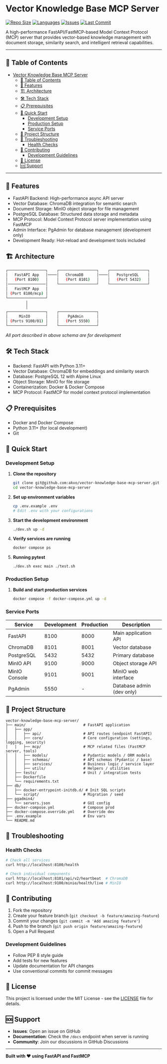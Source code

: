 # Vector Knowledge Base MCP Server

[![Repo Size](https://img.shields.io/github/repo-size/akvo/vector-knowledge-base-mcp-server)](https://img.shields.io/github/repo-size/akvo/vector-knowledge-base-mcp-server) [![Languages](https://img.shields.io/github/languages/count/akvo/vector-knowledge-base-mcp-server)](https://img.shields.io/github/languages/count/akvo/vector-knowledge-base-mcp-server) [![Issues](https://img.shields.io/github/issues/akvo/vector-knowledge-base-mcp-server)](https://img.shields.io/github/issues/akvo/vector-knowledge-base-mcp-server) [![Last Commit](https://img.shields.io/github/last-commit/akvo/vector-knowledge-base-mcp-server/main)](https://img.shields.io/github/last-commit/akvo/vector-knowledge-base-mcp-server/main)

A high-performance FastAPI/FastMCP-based Model Context Protocol (MCP) server that provides vector-based knowledge management with document storage, similarity search, and intelligent retrieval capabilities.

---

## 📖 Table of Contents

- [Vector Knowledge Base MCP Server](#vector-knowledge-base-mcp-server)
  - [📖 Table of Contents](#-table-of-contents)
  - [🚀 Features](#-features)
  - [🏗️ Architecture](#️-architecture)
  - [🛠️ Tech Stack](#️-tech-stack)
  - [📋 Prerequisites](#-prerequisites)
  - [🚀 Quick Start](#-quick-start)
    - [Development Setup](#development-setup)
    - [Production Setup](#production-setup)
    - [Service Ports](#service-ports)
  - [📁 Project Structure](#-project-structure)
  - [🚨 Troubleshooting](#-troubleshooting)
    - [Health Checks](#health-checks)
  - [🤝 Contributing](#-contributing)
    - [Development Guidelines](#development-guidelines)
  - [📄 License](#-license)
  - [🆘 Support](#-support)

---

## 🚀 Features

- FastAPI Backend: High-performance async API server
- Vector Database: ChromaDB integration for semantic search
- Document Storage: MinIO object storage for file management
- PostgreSQL Database: Structured data storage and metadata
- MCP Protocol: Model Context Protocol server implementation using FastMCP
- Admin Interface: PgAdmin for database management (development only)
- Development Ready: Hot-reload and development tools included

## 🏗️ Architecture

```bash
┌─────────────────┐    ┌─────────────────┐    ┌─────────────────┐
│   FastAPI App   │────│   ChromaDB      │────│   PostgreSQL    │
│   (Port 8100)   │    │   (Port 8101)   │    │   (Port 5432)   │
│─────────────────│    └─────────────────┘    └─────────────────┘
│   FastMCP App   │
│ (Port 8100/mcp) │
└─────────────────┘
         │
         │
┌─────────────────┐    ┌─────────────────┐
│     MinIO       │    │    PgAdmin      │
│ (Ports 9100/01) │    │   (Port 5550)   │
└─────────────────┘    └─────────────────┘
```

*All port described in above schema are for development*

## 🛠️ Tech Stack

- Backend: FastAPI with Python 3.11+
- Vector Database: ChromaDB for embeddings and similarity search
- Database: PostgreSQL 12 with Alpine Linux
- Object Storage: MinIO for file storage
- Containerization: Docker & Docker Compose
- MCP Protocol: FastMCP for model context protocol implementation

## 📋 Prerequisites

- Docker and Docker Compose
- Python 3.11+ (for local development)
- Git

## 🚀 Quick Start

### Development Setup

1. **Clone the repository**
   ```bash
   git clone git@github.com:akvo/vector-knowledge-base-mcp-server.git
   cd vector-knowledge-base-mcp-server
   ```

2. **Set up environment variables**
   ```bash
   cp .env.example .env
   # Edit .env with your configurations
   ```

3. **Start the development environment**
   ```bash
   ./dev.sh up -d
   ```

4. **Verify services are running**
   ```bash
   docker compose ps
   ```

5. **Running pytest**
   ```bash
   ./dev.sh exec main ./test.sh
   ```

### Production Setup

1. **Build and start production services**
   ```bash
   docker compose -f docker-compose.yml up -d
   ```

### Service Ports

| Service | Development | Production | Description |
|---------|-------------|------------|-------------|
| FastAPI | 8100 | 8000 | Main application API |
| ChromaDB | 8101 | 8001 | Vector database |
| PostgreSQL | 5432 | 5432 | Primary database |
| MinIO API | 9100 | 9000 | Object storage API |
| MinIO Console | 9101 | 9001 | MinIO web interface |
| PgAdmin | 5550 | - | Database admin (dev only) |

## 📁 Project Structure

```
vector-knowledge-base-mcp-server/
├── main/                          # FastAPI application
│   ├── app/
│   │   ├── api/                   # API routes (endpoint FastAPI)
│   │   ├── core/                  # Core configuration (settings, logging, security)
│   │   ├── mcp/                   # MCP related files (FastMCP server, tools)
│   │   ├── models/                # Pydantic models / ORM models
│   │   ├── schemas/               # API schemas (Pydantic / base)
│   │   ├── services/              # Business logic / service layer
│   │   ├── utils/                 # Helpers / utilities
│   ├── tests/                     # Unit / integration tests
│   ├── Dockerfile
│   └── requirements.txt
├── db/
│   ├── docker-entrypoint-initdb.d/ # Init SQL scripts
│   └── script/                    # Migration / seed
├── pgadmin4/
│   └── servers.json               # GUI config
├── docker-compose.yml             # Compose prod
├── docker-compose.override.yml    # Override dev
├── .env.example                   # Env vars
└── README.md

```

## 🚨 Troubleshooting

### Health Checks

```bash
# Check all services
curl http://localhost:8100/health

# Check individual components
curl http://localhost:8101/api/v2/heartbeat  # ChromaDB
curl http://localhost:9100/minio/health/live # MinIO
```

## 🤝 Contributing

1. Fork the repository
2. Create your feature branch (`git checkout -b feature/amazing-feature`)
3. Commit your changes (`git commit -m 'Add amazing feature'`)
4. Push to the branch (`git push origin feature/amazing-feature`)
5. Open a Pull Request

### Development Guidelines

- Follow PEP 8 style guide
- Add tests for new features
- Update documentation for API changes
- Use conventional commits for commit messages

## 📄 License

This project is licensed under the MIT License - see the [LICENSE](LICENSE) file for details.

## 🆘 Support

- **Issues**: Open an issue on GitHub
- **Documentation**: Check the `/docs` endpoint when server is running
- **Community**: Join our discussions in GitHub Discussions

---

**Built with ❤️ using FastAPI and FastMCP**